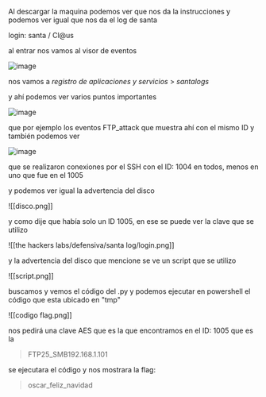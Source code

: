 Al descargar la maquina podemos ver que nos da la instrucciones y podemos ver igual que nos da el log de santa

login: santa / Cl@us

al entrar nos vamos al visor de eventos 

![image](https://github.com/user-attachments/assets/55e0393f-152c-49bf-a74d-2b70463fbc27)

nos vamos a *registro de aplicaciones y servicios* > *santalogs*

y ahí podemos ver varios puntos importantes

![image](https://github.com/user-attachments/assets/17dfef75-c21a-4b8f-9844-eb3e6d9eb521)


que por ejemplo los eventos FTP_attack que muestra ahí con el mismo ID
y también podemos ver

![image](https://github.com/user-attachments/assets/9109eaa6-e022-4d7d-a26e-069ca67e51e6)

que se realizaron conexiones por el SSH con el ID: 1004 en todos, menos en uno que fue en el 1005

y podemos ver igual la advertencia del disco

![[disco.png]]

y como dije que había solo un ID 1005, en ese se puede ver la clave que se utilizo

![[the hackers labs/defensiva/santa log/login.png]]

y la advertencia del disco que mencione se ve un script que se utilizo

![[script.png]]

buscamos y vemos el código del .py y podemos ejecutar en powershell el código que esta ubicado en "tmp" 

![[codigo flag.png]]

nos pedirá una clave AES que es la que encontramos en el ID: 1005  que es la 
> FTP25_SMB192.168.1.101

se ejecutara el código y nos mostrara la flag:
> oscar_feliz_navidad 


